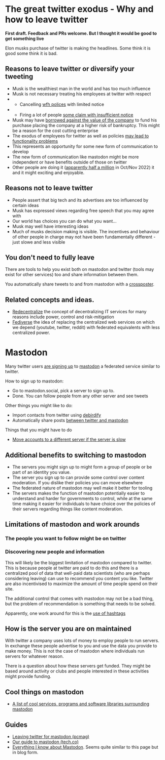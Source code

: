 # The great twitter exodus - Why and how to leave twitter

**First draft. Feedback and PRs welcome. But I thought it would be good to get something live**

Elon musks purchase of twitter is making the headlines. Some think it is good some think it is bad.

## Reasons to leave twitter or diversify your tweeting

* Musk is the wealthiest man in the world and has too much influence
* Musk is not necessary treating his employees at twitter with respect
* * Cancelling [wfh polices](https://www.bloomberg.com/news/articles/2022-11-10/musk-s-first-email-to-twitter-staff-ends-remote-work) with limited notice
* * Firing a lot of people [some claim with insufficient notice](https://www.latimes.com/entertainment-arts/story/2022-11-04/twitter-layoffs-employee-tweets-elon-musk)
* Musk may have [borrowed against the value of the company](https://news.bloomberglaw.com/esg/musk-risks-battle-royale-with-creditors-as-he-remakes-twitter) to fund his purchase placing the company at a higher risk of bankruptcy. This might be a reason for the cost cutting enterprise
* The exodus of employees for twitter as well as policies [may lead to functionality problems](https://www.zdnet.com/article/why-twitter-will-fail-shortly/) 
* This represents an opportunity for some new form of communication to develop
* The new form of communication like mastodon might be more independent or have benefits outside of those on twitter
* Other people are doing it ([apparently half a million](https://mastodon.social/@Gargron/109300967725833789) in Oct/Nov 2022) it and it might exciting and enjoyable. 

## Reasons not to leave twitter

* People assert that big tech and its advertises are too influenced by certain ideas
* Musk has expressed views regarding free speech that you may agree with
* Our world has choices you can do what you want...
* Musk may well have interesting ideas
* Much of musks decision making is visible. The incentives and behaviour of other people in charge may not have been fundamentally different - just slowe and less visible

## You don't need to fully leave

There are tools to help you exist both on mastodon and twitter (tools may exist for other services) too and share information between them.

You automatically share tweets to and from mastodon with a [crossposter](crossposter.masto.donte.com.br). 

## Related concepts and ideas.

* [Redecentralize](https://redecentralize.org/about/) the concept of decentralizing IT services for many reasons include power, control and risk-mitigation
* [Fediverse](https://en.wikipedia.org/wiki/Fediverse) the idea of replacing the centralized web services on which we depend (youtube, twitter, reddit) with federated equivalents with less centralized power.

# Mastodon

Many twitter users [are signing up](https://www.theguardian.com/technology/2022/nov/08/mastodon-what-is-it-how-do-i-join-use-find-best-server-list-change-elon-musk-twitter-leaving-social-network-alternative) to [mastodon](https://mastodon.social) a federated service similar to twitter. 

How to sign up to mastodon:

* Go to mastodon.social, pick a server to sign up to.
* Done. You can follow people from any other server and see tweets

Other things you might like to do:

* Import contacts from twitter using [debirdify](https://pruvisto.org/debirdify/)
* Automatically share posts [between twitter and mastodon](crossposter.masto.donte.com.br)

Things that you might have to do

* [Move accounts to a different server if the server is slow](https://blog.djnavarro.net/posts/2022-11-03_what-i-know-about-mastodon/#how-do-i-move-my-account-to-a-new-server)

## Additional benefits to switching to mastodon

* The servers you might sign up to might form a group of people or be part of an identity you value.
* The server you sign up to can provide some control over content moderation. If you dislike their policies you can move elsewhere
* The federated nature of mastodon may well make it better for tooling
* The servers makes the function of mastodon potentially easier to understand and harder for governments to control, while at the same time making it easier for individuals to have choice over the policies of their servers regarding things like content moderation.


## Limitations of mastodon and work arounds

### The people you want to follow might be on twitter

### Discovering new people and information

This will likely be the biggest limitation of mastodon compared to twitter. This is because people at twitter are paid to do this and there is a centralized pool of data that well-paid data scientists (who are perhaps considering leaving) can use to recommend you content you like. Twitter are also incentivised to maximize the amount of time people spend on their site.

The additional control that comes with mastodon may not be a bad thing, but the problem of recommendation is something that needs to be solved. 

Apparently, one work around for this is the [use of hashtags](https://blog.djnavarro.net/posts/2022-11-03_what-i-know-about-mastodon/#why-are-hashtags-so-important) 

## How is the server you are on maintained

With twitter a company uses lots of money to employ people to run servers. In exchange these people advertise to you and use the data you provide to make money. This is not the case of mastodon where individuals run servers for whatever reason. 

There is a question about how these servers get funded. They might be based around activity or clubs and people interested in these activities might provide funding. 


## Cool things on mastodon

* [A list of cool services, programs and software libraries surrounding mastodon](https://github.com/tleb/awesome-mastodon)

##  Guides

* [Leaving twitter for mastodon (pcmag)](https://uk.pcmag.com/social-media/140040/how-to-leave-twitter-for-mastodon) 
* [Our guide to mastodon (tech.co)](https://tech.co/news/our-guide-to-mastodon)
* [Everything I know about Mastodon](https://blog.djnavarro.net/posts/2022-11-03_what-i-know-about-mastodon/#why-are-hashtags-so-important). Seems quite similar to this page but in blog form. 
